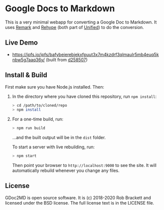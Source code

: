 # Google Docs to Markdown

This is a very minimal webapp for converting a Google Doc to Markdown. It uses [Remark](https://github.com/remarkjs/remark) and [Rehype](https://github.com/rehypejs/rehype) (both part of [Unified](https://unifiedjs.github.io)) to do the conversion.


## Live Demo

- https://ipfs.io/ipfs/bafybeierebjekxfpuut3x7m4kzdrf3qlmaulr5mb4euq5knbw5g7aaq36y/ (built from [d258507](https://github.com/Mr0grog/google-docs-to-markdown/commit/d2585072c797ed1cbd36fbac7c18f758fa1b8908))


## Install & Build

First make sure you have Node.js installed. Then:

1. In the directory where you have cloned this repository, run `npm install`:

    ```sh
    > cd /path/to/cloned/repo
    > npm install
    ```

2. For a one-time build, run:

    ```sh
    > npm run build
    ```
    
    …and the built output will be in the `dist` folder.
    
    To start a server with live rebuilding, run:
    
    ```sh
    > npm start
    ```
    
    Then point your browser to `http://localhost:9000` to see the site. It will automatically rebuild whenever you change any files.


## License

GDoc2MD is open source software. It is (c) 2018-2020 Rob Brackett and licensed under the BSD license. The full license text is in the LICENSE file.
